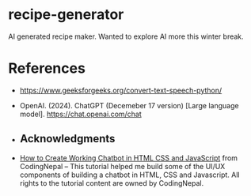 # recipe-generator

AI generated recipe maker. Wanted to explore AI more this winter break.

# References
- https://www.geeksforgeeks.org/convert-text-speech-python/
- OpenAI. (2024). ChatGPT (Decemeber 17 version) [Large language model]. https://chat.openai.com/chat
  
- ## Acknowledgments
- [How to Create Working Chatbot in HTML CSS and JavaScript](https://www.codingnepalweb.com/create-chatbot-html-css-javascript/) from CodingNepal – This tutorial helped me build some of the UI/UX components of building a chatbot in HTML, CSS and Javascript. All rights to the tutorial content are owned by CodingNepal.
